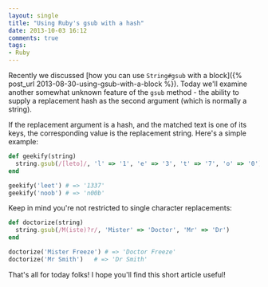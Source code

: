 ```yaml
---
layout: single
title: "Using Ruby's gsub with a hash"
date: 2013-10-03 16:12
comments: true
tags:
- Ruby
---
```


Recently we discussed [how you can use `String#gsub` with a block]({% post_url 2013-08-30-using-gsub-with-a-block %}).
Today we'll examine another somewhat unknown feature of the `gsub` method - the ability to supply a replacement hash as the second argument (which is normally a string).

If the replacement argument is a hash, and the matched text is one of its keys, the corresponding value is the replacement string. Here's a simple example:

``` ruby
def geekify(string)
  string.gsub(/[leto]/, 'l' => '1', 'e' => '3', 't' => '7', 'o' => '0')
end

geekify('leet') # => '1337'
geekify('noob') # => 'n00b'
```

Keep in mind you're not restricted to single character replacements:

``` ruby
def doctorize(string)
  string.gsub(/M(iste)?r/, 'Mister' => 'Doctor', 'Mr' => 'Dr')
end

doctorize('Mister Freeze') # => 'Doctor Freeze'
doctorize('Mr Smith')   # => 'Dr Smith'
```

That's all for today folks! I hope you'll find this short article useful!
